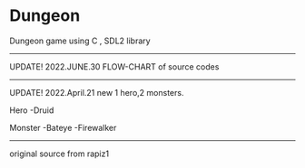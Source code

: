 # Dungeon
Dungeon game using C , SDL2 library


--------------------------------
UPDATE! 2022.JUNE.30
FLOW-CHART of source codes





--------------------------------
UPDATE! 2022.April.21 
new 1 hero,2 monsters.

Hero
-Druid

Monster
-Bateye
-Firewalker

--------------------------------
original source from rapiz1
